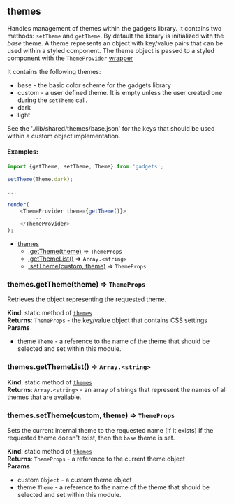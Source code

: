 <a name="module_themes"></a>

## themes
Handles management of themes within the gadgets library.  It contains two
methods: `setTheme` and `getTheme`.  By default the library is initialized
with the *base* theme.  A theme represents an object with key/value pairs
that can be used within a styled component.  The theme object is passed
to a styled component with the `ThemeProvider` [wrapper](https://www.styled-components.com/docs/advanced#theming)

It contains the following themes:

- base - the basic color scheme for the gadgets library
- custom - a user defined theme.  It is empty unless the user created one
during the `setTheme` call.
- dark
- light

See the './lib/shared/themes/base.json' for the keys that should be used
within a custom object implementation.

#### Examples:

```javascript
import {getTheme, setTheme, Theme} from 'gadgets';

setTheme(Theme.dark);

...

render(
    <ThemeProvider theme={getTheme()}>
        ...
    </ThemeProvider>
);
```


* [themes](#module_themes)
    * [.getTheme(theme)](#module_themes.getTheme) ⇒ <code>ThemeProps</code>
    * [.getThemeList()](#module_themes.getThemeList) ⇒ <code>Array.&lt;string&gt;</code>
    * [.setTheme(custom, theme)](#module_themes.setTheme) ⇒ <code>ThemeProps</code>

<a name="module_themes.getTheme"></a>

### themes.getTheme(theme) ⇒ <code>ThemeProps</code>
Retrieves the object representing the requested theme.

**Kind**: static method of [<code>themes</code>](#module_themes)  
**Returns**: <code>ThemeProps</code> - the key/value object that contains CSS settings  
**Params**

- theme <code>Theme</code> - a reference to the name of the theme that should be
selected and set within this module.

<a name="module_themes.getThemeList"></a>

### themes.getThemeList() ⇒ <code>Array.&lt;string&gt;</code>
**Kind**: static method of [<code>themes</code>](#module_themes)  
**Returns**: <code>Array.&lt;string&gt;</code> - an array of strings that represent the names of all
themes that are available.  
<a name="module_themes.setTheme"></a>

### themes.setTheme(custom, theme) ⇒ <code>ThemeProps</code>
Sets the current internal theme to the requested name (if it exists)
If the requested theme doesn't exist, then the `base` theme is set.

**Kind**: static method of [<code>themes</code>](#module_themes)  
**Returns**: <code>ThemeProps</code> - a reference to the current theme object  
**Params**

- custom <code>Object</code> - a custom theme object
- theme <code>Theme</code> - a reference to the name of the theme that should be
selected and set within this module.

